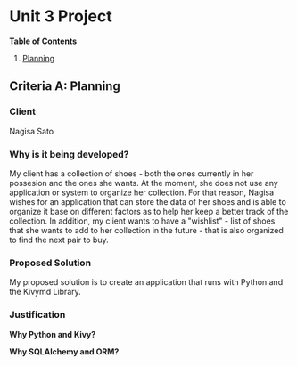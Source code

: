 # Unit 3 Project 

**Table of Contents** 

1. [Planning](https://github.com/David-Hien/Unit-3/blob/main/Project.md#criteria-a-planning)


## Criteria A: Planning 

### Client

Nagisa Sato

### Why is it being developed?

My client has a collection of shoes - both the ones currently in her possesion and the ones she wants. At the moment, she does not use any application or system to organize her collection. For that reason, Nagisa wishes for an application that can store the data of her shoes and is able to organize it base on different factors as to help her keep a better track of the collection. In addition, my client wants to have a "wishlist" - list of shoes that she wants to add to her collection in the future - that is also organized to find the next pair to buy.

### Proposed Solution 

My proposed solution is to create an application that runs with Python and the Kivymd Library.

### Justification 

**Why Python and Kivy?**



**Why SQLAlchemy and ORM?**


